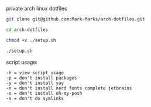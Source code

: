 private arch linux dotfiles

```sh
git clone git@github.com:Mark-Marks/arch-dotfiles.git
```
```sh
cd arch-dotfiles
```
```sh
chmod +x ./setup.sh
```
```sh
./setup.sh
```

script usage:
```
-h = view script usage
-p = don't install packages
-y = don't install yay
-n = don't install nerd fonts complete jetbrains
-o = don't install oh-my-posh
-s = don't do symlinks
```
